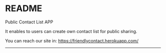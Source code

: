 # README

Public Contact List APP

It enables to users can create own contact list for public sharing.  

You can reach our site in:
https://friendlycontact.herokuapp.com/



-------------------------------------------------------------------------------------------

